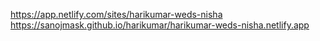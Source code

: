 https://app.netlify.com/sites/harikumar-weds-nisha 
<br>
https://sanojmask.github.io/harikumar/harikumar-weds-nisha.netlify.app
